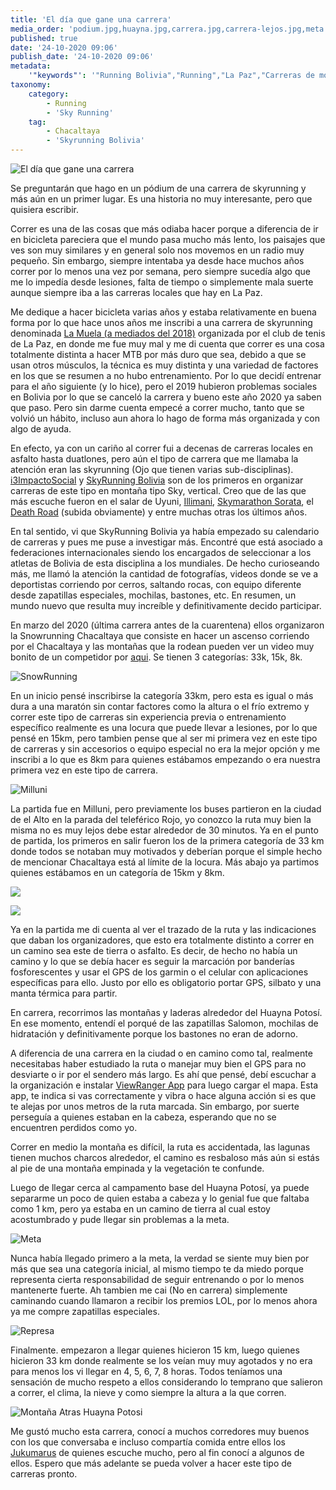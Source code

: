 ```yaml
---
title: 'El día que gane una carrera'
media_order: 'podium.jpg,huayna.jpg,carrera.jpg,carrera-lejos.jpg,meta.jpg,represa.jpg,montana.jpg,snowrunning-poster.jpg'
published: true
date: '24-10-2020 09:06'
publish_date: '24-10-2020 09:06'
metadata:
    '"keywords"': '"Running Bolivia","Running","La Paz","Carreras de montaña"'
taxonomy:
    category:
        - Running
        - 'Sky Running'
    tag:
        - Chacaltaya
        - 'Skyrunning Bolivia'
---
```


![El día que gane una carrera](podium.jpg)

Se preguntarán que hago en un pódium de una carrera de skyrunning y más aún en un primer lugar. Es una historia no muy interesante, pero que quisiera escribir.

Correr es una de las cosas que más odiaba hacer porque a diferencia de ir en bicicleta pareciera que el mundo pasa mucho más lento, los paisajes que ves son muy similares y en general solo nos movemos en un radio muy pequeño. Sin embargo, siempre intentaba ya desde hace muchos años correr por lo menos una vez por semana, pero siempre sucedía algo que me lo impedía desde lesiones, falta de tiempo o simplemente mala suerte aunque siempre iba a las carreras locales que hay en La Paz. 

Me dedique a hacer bicicleta varias años y estaba relativamente en buena forma por lo que hace unos años me inscribi a una carrera de skyrunning denominada [La Muela (a mediados del 2018)](https://www.facebook.com/media/set/?vanity=DxtMagazine&set=a.2026241744052821) organizada por el  club de tenis de La Paz, en donde me fue muy mal y me di cuenta que correr es una cosa totalmente distinta a hacer MTB por más duro que sea, debido a que se usan otros músculos, la técnica es muy distinta y una variedad de factores en los que se resumen a no hubo entrenamiento. Por lo que decidí entrenar para el año siguiente (y lo hice), pero el 2019 hubieron problemas sociales en Bolivia por lo que se canceló la carrera y bueno este año 2020 ya saben que paso. Pero sin darme cuenta empecé a correr mucho, tanto que se volvió un hábito, incluso aun ahora lo hago de forma más organizada y con algo de ayuda.

En efecto, ya con un cariño al correr fui a decenas de carreras locales en asfalto hasta  duatlones, pero aún el tipo de carrera que me llamaba la atención eran las skyrunning (Ojo que tienen varias sub-disciplinas). [i3ImpactoSocial](http://www.i3impactosocial.com/our-solutions/deporte-x-bolivia) y  [SkyRunning Bolivia](https://www.facebook.com/skyrunningbolivia) son de los primeros en organizar carreras de este tipo en montaña tipo Sky, vertical. Creo que de las que más escuche fueron en el salar de  Uyuni, [Illimani](https://www.facebook.com/events/640881599686817), [Skymarathon Sorata](https://www.facebook.com/events/2181187225512365), el [Death Road](https://www.facebook.com/skyrace.bolivia/) (subida obviamente) y entre muchas otras los últimos años. 

En tal sentido, vi que SkyRunning  Bolivia ya había empezado su calendario de carreras y pues me puse a investigar más. Encontré que está asociado a federaciones internacionales siendo los encargados de seleccionar a los atletas de Bolivia de esta disciplina a los mundiales. De hecho curioseando más, me llamó la atención la cantidad de fotografías, videos donde se ve a deportistas corriendo por cerros, saltando rocas, con equipo diferente desde zapatillas especiales, mochilas, bastones, etc. En resumen, un mundo nuevo que resulta muy increíble y definitivamente decido participar. 

En marzo del 2020 (última carrera antes de la cuarentena) ellos organizaron la Snowrunning Chacaltaya que consiste en hacer un ascenso corriendo por el Chacaltaya y las montañas que la rodean pueden ver un video muy bonito de un competidor por [aqui](https://www.facebook.com/freddy.g.sirpacasas/videos/2541552539282183). Se tienen 3 categorías: 33k, 15k,  8k. 


![SnowRunning](snowrunning-poster.jpg?classes=center-block)


En un inicio pensé inscribirse la categoría 33km, pero esta es igual o más dura a una maratón sin contar factores como la altura o el frío extremo y correr este tipo de carreras sin experiencia previa o entrenamiento específico realmente es una locura que puede llevar a lesiones, por lo que pensé en 15km, pero tambien pense que al ser mi primera vez en este tipo de carreras y sin accesorios o equipo especial no era la mejor opción y me inscribi a lo que es 8km para quienes estábamos empezando o era nuestra primera vez en este tipo de carrera. 

![Milluni](huayna.jpg?classes=center-block)

La partida fue en Milluni, pero previamente los buses partieron en la ciudad de el Alto en la parada del teleférico Rojo, yo conozco la ruta muy bien la misma no es muy lejos debe estar alrededor de 30 minutos. Ya en el punto de partida, los primeros en salir fueron los de la primera categoría de 33 km donde todos se notaban muy motivados y deberían porque el simple hecho de mencionar Chacaltaya está al límite de la locura. Más abajo ya partimos quienes estábamos en un categoría de 15km y 8km. 

![](carrera.jpg?classes=center-block)

![](carrera-lejos.jpg?classes=center-block)

Ya en la partida me di cuenta al ver el trazado de la ruta y las indicaciones que daban los organizadores, que esto era totalmente distinto a correr en un camino sea este de tierra o asfalto. Es decir, de hecho no había un camino y lo que se debía hacer es seguir la marcación por banderías fosforescentes y usar el GPS de los garmin o el celular con aplicaciones específicas para ello. Justo por ello es obligatorio portar GPS, silbato y una manta térmica para partir.

En carrera, recorrimos las montañas y laderas alrededor del Huayna Potosí. En ese momento, entendí el porqué de las zapatillas Salomon, mochilas de hidratación y definitivamente porque los bastones no eran de adorno.

A diferencia de una carrera en la ciudad o en camino como tal, realmente necesitabas haber estudiado la ruta o manejar muy bien el GPS para no desviarte o ir por el sendero más largo.  Es ahí que pensé, debí escuchar a la organización e instalar [ViewRanger App](https://www.viewranger.com/es) para luego cargar el mapa. Esta app, te indica si vas correctamente y vibra o hace alguna acción si es que te alejas por unos metros de la ruta marcada. Sin embargo, por suerte perseguía a quienes estaban en la cabeza, esperando que no se encuentren perdidos como yo.

Correr en medio la montaña es difícil, la ruta es accidentada, las lagunas tienen muchos charcos alrededor, el camino es resbaloso más aún si estás al pie de una montaña empinada y la vegetación te confunde. 


Luego de llegar cerca al campamento base del Huayna Potosí, ya  puede separarme un poco de quien estaba a cabeza y lo genial fue que faltaba como 1 km, pero ya estaba en un camino de tierra al cual estoy acostumbrado y pude llegar sin problemas a la meta. 

![Meta](meta.jpg?classes=center-block)

Nunca había llegado primero a la meta, la verdad se siente muy bien por más que sea una categoría inicial, al mismo tiempo te da miedo porque representa cierta responsabilidad de seguir entrenando o por lo menos mantenerte fuerte. Ah tambien me cai (No en carrera) simplemente caminando cuando llamaron a recibir los premios LOL, por lo menos ahora ya me compre zapatillas especiales. 

![Represa](represa.jpg?classes=center-block)

Finalmente. empezaron a llegar quienes hicieron 15 km, luego quienes hicieron 33 km donde realmente se los veían muy muy agotados y no era para menos los vi llegar en 4, 5, 6, 7, 8 horas. Todos teníamos una sensación de mucho respeto a ellos considerando lo temprano que salieron a correr, el clima, la nieve y como siempre la altura a la que corren. 

![Montaña Atras Huayna Potosi](montana.jpg?classes=center-block)

Me gustó mucho esta carrera, conocí a muchos corredores muy buenos con los que conversaba e incluso compartía comida entre ellos los [Jukumarus](https://www.facebook.com/Jukumaruclub) de quienes escuche mucho, pero al fin conocí a algunos de ellos. Espero que más adelante se pueda volver a hacer este tipo de carreras pronto.